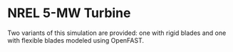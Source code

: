 <!-- This file is automatically compiled into the website. Please copy linked files into .website_src/ paths to enable website rendering -->

# NREL 5-MW Turbine

Two variants of this simulation are provided: one with rigid blades and one with flexible blades modeled using OpenFAST.